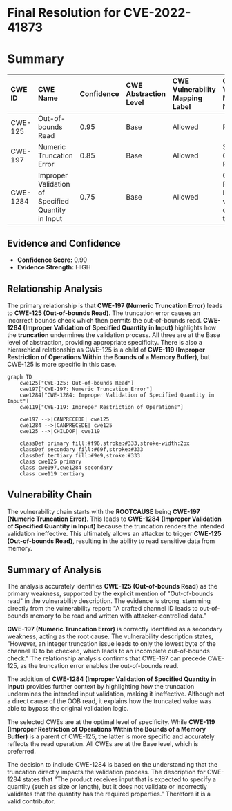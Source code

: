 # Final Resolution for CVE-2022-41873

# Summary
| CWE ID  | CWE Name                                     | Confidence | CWE Abstraction Level | CWE Vulnerability Mapping Label | CWE-Vulnerability Mapping Notes                                                                                                                                                                                                                                                               |
| :-------- | :--------------------------------------------- | :--------- | :---------------------- | :------------------------------ | :--------------------------------------------------------------------------------------------------------------------------------------------------------------------------------------------------------------------------------------------------------------------------------------- |
| CWE-125   | Out-of-bounds Read                             | 0.95       | Base                    | Allowed                         | Primary CWE                                                                                                                                                                                                                                                                      |
| CWE-197   | Numeric Truncation Error                       | 0.85       | Base                    | Allowed                         | Secondary Candidate - Root Cause                                                                                                                                                                                                                                                           |
| CWE-1284  | Improper Validation of Specified Quantity in Input | 0.75 | Base | Allowed | Contributing Factor - Ineffective validation due to truncation. |

## Evidence and Confidence

*   **Confidence Score:** 0.90
*   **Evidence Strength:** HIGH

## Relationship Analysis
The primary relationship is that **CWE-197 (Numeric Truncation Error)** leads to **CWE-125 (Out-of-bounds Read)**. The truncation error causes an incorrect bounds check which then permits the out-of-bounds read. **CWE-1284 (Improper Validation of Specified Quantity in Input)** highlights how the **truncation** undermines the validation process. All three are at the Base level of abstraction, providing appropriate specificity. There is also a hierarchical relationship as CWE-125 is a child of **CWE-119 (Improper Restriction of Operations Within the Bounds of a Memory Buffer)**, but CWE-125 is more specific in this case.

```mermaid
graph TD
    cwe125["CWE-125: Out-of-bounds Read"]
    cwe197["CWE-197: Numeric Truncation Error"]
    cwe1284["CWE-1284: Improper Validation of Specified Quantity in Input"]
    cwe119["CWE-119: Improper Restriction of Operations"]
    
    cwe197 -->|CANPRECEDE| cwe125
    cwe1284 -->|CANPRECEDE| cwe125
    cwe125 -->|CHILDOF| cwe119
    
    classDef primary fill:#f96,stroke:#333,stroke-width:2px
    classDef secondary fill:#69f,stroke:#333
    classDef tertiary fill:#9e9,stroke:#333
    class cwe125 primary
    class cwe197,cwe1284 secondary
    class cwe119 tertiary
```

## Vulnerability Chain
The vulnerability chain starts with the **ROOTCAUSE** being **CWE-197 (Numeric Truncation Error)**. This leads to **CWE-1284 (Improper Validation of Specified Quantity in Input)** because the truncation renders the intended validation ineffective. This ultimately allows an attacker to trigger **CWE-125 (Out-of-bounds Read)**, resulting in the ability to read sensitive data from memory.

## Summary of Analysis
The analysis accurately identifies **CWE-125 (Out-of-bounds Read)** as the primary weakness, supported by the explicit mention of "Out-of-bounds read" in the vulnerability description. The evidence is strong, stemming directly from the vulnerability report: "A crafted channel ID leads to out-of-bounds memory to be read and written with attacker-controlled data."

**CWE-197 (Numeric Truncation Error)** is correctly identified as a secondary weakness, acting as the root cause. The vulnerability description states, "However, an integer truncation issue leads to only the lowest byte of the channel ID to be checked, which leads to an incomplete out-of-bounds check." The relationship analysis confirms that CWE-197 can precede CWE-125, as the truncation error enables the out-of-bounds read.

The addition of **CWE-1284 (Improper Validation of Specified Quantity in Input)** provides further context by highlighting how the truncation undermines the intended input validation, making it ineffective. Although not a direct cause of the OOB read, it explains how the truncated value was able to bypass the original validation logic.

The selected CWEs are at the optimal level of specificity. While **CWE-119 (Improper Restriction of Operations Within the Bounds of a Memory Buffer)** is a parent of CWE-125, the latter is more specific and accurately reflects the read operation. All CWEs are at the Base level, which is preferred.

The decision to include CWE-1284 is based on the understanding that the truncation directly impacts the validation process. The description for CWE-1284 states that "The product receives input that is expected to specify a quantity (such as size or length), but it does not validate or incorrectly validates that the quantity has the required properties." Therefore it is a valid contributor.